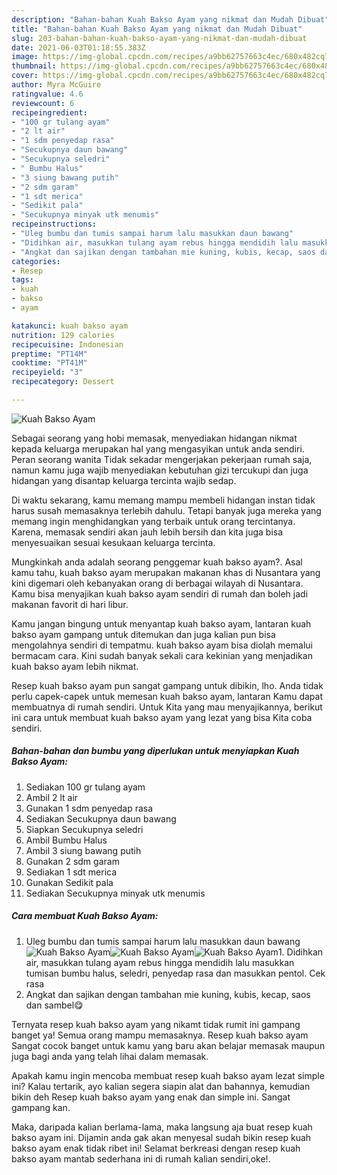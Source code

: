 ```yaml
---
description: "Bahan-bahan Kuah Bakso Ayam yang nikmat dan Mudah Dibuat"
title: "Bahan-bahan Kuah Bakso Ayam yang nikmat dan Mudah Dibuat"
slug: 203-bahan-bahan-kuah-bakso-ayam-yang-nikmat-dan-mudah-dibuat
date: 2021-06-03T01:18:55.383Z
image: https://img-global.cpcdn.com/recipes/a9bb62757663c4ec/680x482cq70/kuah-bakso-ayam-foto-resep-utama.jpg
thumbnail: https://img-global.cpcdn.com/recipes/a9bb62757663c4ec/680x482cq70/kuah-bakso-ayam-foto-resep-utama.jpg
cover: https://img-global.cpcdn.com/recipes/a9bb62757663c4ec/680x482cq70/kuah-bakso-ayam-foto-resep-utama.jpg
author: Myra McGuire
ratingvalue: 4.6
reviewcount: 6
recipeingredient:
- "100 gr tulang ayam"
- "2 lt air"
- "1 sdm penyedap rasa"
- "Secukupnya daun bawang"
- "Secukupnya seledri"
- " Bumbu Halus"
- "3 siung bawang putih"
- "2 sdm garam"
- "1 sdt merica"
- "Sedikit pala"
- "Secukupnya minyak utk menumis"
recipeinstructions:
- "Uleg bumbu dan tumis sampai harum lalu masukkan daun bawang"
- "Didihkan air, masukkan tulang ayam rebus hingga mendidih lalu masukkan tumisan bumbu halus, seledri, penyedap rasa dan masukkan pentol. Cek rasa"
- "Angkat dan sajikan dengan tambahan mie kuning, kubis, kecap, saos dan sambel😋"
categories:
- Resep
tags:
- kuah
- bakso
- ayam

katakunci: kuah bakso ayam 
nutrition: 129 calories
recipecuisine: Indonesian
preptime: "PT14M"
cooktime: "PT41M"
recipeyield: "3"
recipecategory: Dessert

---
```



![Kuah Bakso Ayam](https://img-global.cpcdn.com/recipes/a9bb62757663c4ec/680x482cq70/kuah-bakso-ayam-foto-resep-utama.jpg)

Sebagai seorang yang hobi memasak, menyediakan hidangan nikmat kepada keluarga merupakan hal yang mengasyikan untuk anda sendiri. Peran seorang  wanita Tidak sekadar mengerjakan pekerjaan rumah saja, namun kamu juga wajib menyediakan kebutuhan gizi tercukupi dan juga hidangan yang disantap keluarga tercinta wajib sedap.

Di waktu  sekarang, kamu memang mampu membeli hidangan instan tidak harus susah memasaknya terlebih dahulu. Tetapi banyak juga mereka yang memang ingin menghidangkan yang terbaik untuk orang tercintanya. Karena, memasak sendiri akan jauh lebih bersih dan kita juga bisa menyesuaikan sesuai kesukaan keluarga tercinta. 



Mungkinkah anda adalah seorang penggemar kuah bakso ayam?. Asal kamu tahu, kuah bakso ayam merupakan makanan khas di Nusantara yang kini digemari oleh kebanyakan orang di berbagai wilayah di Nusantara. Kamu bisa menyajikan kuah bakso ayam sendiri di rumah dan boleh jadi makanan favorit di hari libur.

Kamu jangan bingung untuk menyantap kuah bakso ayam, lantaran kuah bakso ayam gampang untuk ditemukan dan juga kalian pun bisa mengolahnya sendiri di tempatmu. kuah bakso ayam bisa diolah memalui bermacam cara. Kini sudah banyak sekali cara kekinian yang menjadikan kuah bakso ayam lebih nikmat.

Resep kuah bakso ayam pun sangat gampang untuk dibikin, lho. Anda tidak perlu capek-capek untuk memesan kuah bakso ayam, lantaran Kamu dapat membuatnya di rumah sendiri. Untuk Kita yang mau menyajikannya, berikut ini cara untuk membuat kuah bakso ayam yang lezat yang bisa Kita coba sendiri.

<!--inarticleads1-->

##### Bahan-bahan dan bumbu yang diperlukan untuk menyiapkan Kuah Bakso Ayam:

1. Sediakan 100 gr tulang ayam
1. Ambil 2 lt air
1. Gunakan 1 sdm penyedap rasa
1. Sediakan Secukupnya daun bawang
1. Siapkan Secukupnya seledri
1. Ambil  Bumbu Halus
1. Ambil 3 siung bawang putih
1. Gunakan 2 sdm garam
1. Sediakan 1 sdt merica
1. Gunakan Sedikit pala
1. Sediakan Secukupnya minyak utk menumis




<!--inarticleads2-->

##### Cara membuat Kuah Bakso Ayam:

1. Uleg bumbu dan tumis sampai harum lalu masukkan daun bawang
<img src="https://img-global.cpcdn.com/steps/05662397dd0b1783/160x128cq70/kuah-bakso-ayam-langkah-memasak-1-foto.jpg" alt="Kuah Bakso Ayam"><img src="https://img-global.cpcdn.com/steps/9873260bafa082c0/160x128cq70/kuah-bakso-ayam-langkah-memasak-1-foto.jpg" alt="Kuah Bakso Ayam"><img src="https://img-global.cpcdn.com/steps/1af844ca451e1217/160x128cq70/kuah-bakso-ayam-langkah-memasak-1-foto.jpg" alt="Kuah Bakso Ayam">1. Didihkan air, masukkan tulang ayam rebus hingga mendidih lalu masukkan tumisan bumbu halus, seledri, penyedap rasa dan masukkan pentol. Cek rasa
1. Angkat dan sajikan dengan tambahan mie kuning, kubis, kecap, saos dan sambel😋




Ternyata resep kuah bakso ayam yang nikamt tidak rumit ini gampang banget ya! Semua orang mampu memasaknya. Resep kuah bakso ayam Sangat cocok banget untuk kamu yang baru akan belajar memasak maupun juga bagi anda yang telah lihai dalam memasak.

Apakah kamu ingin mencoba membuat resep kuah bakso ayam lezat simple ini? Kalau tertarik, ayo kalian segera siapin alat dan bahannya, kemudian bikin deh Resep kuah bakso ayam yang enak dan simple ini. Sangat gampang kan. 

Maka, daripada kalian berlama-lama, maka langsung aja buat resep kuah bakso ayam ini. Dijamin anda gak akan menyesal sudah bikin resep kuah bakso ayam enak tidak ribet ini! Selamat berkreasi dengan resep kuah bakso ayam mantab sederhana ini di rumah kalian sendiri,oke!.

